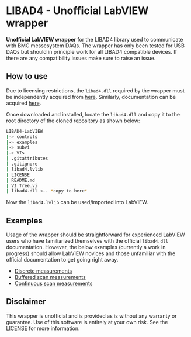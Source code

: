 # LIBAD4 - Unofficial LabVIEW wrapper
**Unofficial LabVIEW wrapper** for the LIBAD4 library used to communicate with BMC messesystem DAQs.
The wrapper has only been tested for USB DAQs but should in principle work for all LIBAD4 compatible devices. 
If there are any compatibility issues make sure to raise an issue.

## How to use
Due to licensing restrictions, the `libad4.dll` required by the wrapper must be independently acquired from [here](https://download.bmcm.de/libad4-sdk-5.0.584.exe). Similarly, documentation can be acquired [here](https://download.bmcm.de/um-libad-5.0-en.pdf).

Once downloaded and installed, locate the `libad4.dll` and copy it to the root directory of the cloned repository as shown below:

```bash
LIBAD4-LabVIEW
|-> controls
|-> examples
|-> subvi
|-> VIs
| .gitattributes
| .gitignore
| libad4.lvlib
| LICENSE
| README.md
| VI Tree.vi
| libad4.dll <-- *copy to here*
```

Now the `libad4.lvlib` can be used/imported into LabVIEW.

## Examples
Usage of the wrapper should be straightforward for experienced LabVIEW users who have familiarized themselves with the official `libad4.dll` documentation. However, the below examples (currently a work in progress) should allow LabVIEW novices and those unfamiliar with the official documentation to get going right away.
- [Discrete measurements](examples/example_discrete.vi)
- [Buffered scan measurements](examples/example_scan_buffered.vi)
- [Continuous scan measurements](examples/example_scan_continuous.vi)

## Disclaimer
This wrapper is unofficial and is provided as is without any warranty or guarantee. Use of this software is entirely at your own risk.
See the [LICENSE](LICENSE) for more information.